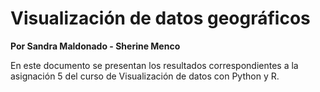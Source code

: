 # Visualización de datos geográficos

**Por Sandra Maldonado - Sherine Menco**

En este documento se presentan los resultados correspondientes a la asignación 5 del curso de Visualización de datos con Python y R. 

```{tableofcontents}
```
